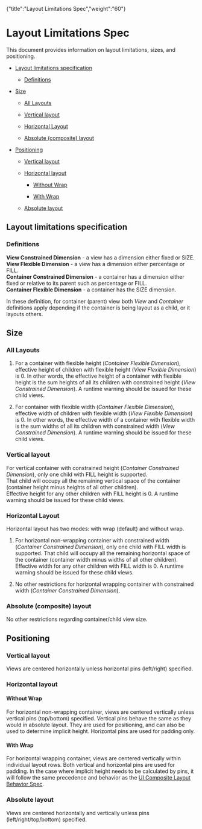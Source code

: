 {"title":"Layout Limitations Spec","weight":"60"} 

# Layout Limitations Spec

This document provides information on layout limitations, sizes, and positioning.

*   [Layout limitations specification](#Layoutlimitationsspecification)
    
    *   [Definitions](#Definitions)
        
*   [Size](#Size)
    
    *   [All Layouts](#AllLayouts)
        
    *   [Vertical layout](#Verticallayout)
        
    *   [Horizontal Layout](#HorizontalLayout)
        
    *   [Absolute (composite) layout](#Absolute(composite)layout)
        
*   [Positioning](#Positioning)
    
    *   [Vertical layout](#Verticallayout.1)
        
    *   [Horizontal layout](#Horizontallayout)
        
        *   [Without Wrap](#WithoutWrap)
            
        *   [With Wrap](#WithWrap)
            
    *   [Absolute layout](#Absolutelayout)
        

## Layout limitations specification

### Definitions

**View Constrained Dimension** - a view has a dimension either fixed or SIZE.  
**View Flexible Dimension** - a view has a dimension either percentage or FILL.  
**Container Constrained Dimension** - a container has a dimension either fixed or relative to its parent such as percentage or FILL.  
**Container Flexible Dimension** - a container has the SIZE dimension.

In these definition, for container (parent) view both _View_ and _Container_ definitions apply depending if the container is being layout as a child, or it layouts others.

## Size

### All Layouts

1.  For a container with flexible height (_Container Flexible Dimension_), effective height of children with flexible height (_View Flexible Dimension_) is 0. In other words, the effective height of a container with flexible height is the sum heights of all its children with constrained height (_View Constrained Dimension_). A runtime warning should be issued for these child views.
    
2.  For container with flexible width (_Container Flexible Dimension_), effective width of children with flexible width (_View Flexible Dimension_) is 0. In other words, the effective width of a container with flexible width is the sum widths of all its children with constrained width (_View Constrained Dimension_). A runtime warning should be issued for these child views.
    

### Vertical layout

For vertical container with constrained height (_Container Constrained Dimension_), only one child with FILL height is supported.  
That child will occupy all the remaining vertical space of the container (container height minus heights of all other children).  
Effective height for any other children with FILL height is 0. A runtime warning should be issued for these child views.

### Horizontal Layout

Horizontal layout has two modes: with wrap (default) and without wrap.

1.  For horizontal non-wrapping container with constrained width (_Container Constrained Dimension_), only one child with FILL width is supported. That child will occupy all the remaining horizontal space of the container (container width minus widths of all other children). Effective width for any other children with FILL width is 0. A runtime warning should be issued for these child views.
    
2.  No other restrictions for horizontal wrapping container with constrained width (_Container Constrained Dimension_).
    

### Absolute (composite) layout

No other restrictions regarding container/child view size.

## Positioning

### Vertical layout

Views are centered horizontally unless horizontal pins (left/right) specified.

### Horizontal layout

#### Without Wrap

For horizontal non-wrapping container, views are centered vertically unless vertical pins (top/bottom) specified. Vertical pins behave the same as they would in absolute layout. They are used for positioning, and can also be used to determine implicit height. Horizontal pins are used for padding only.

#### With Wrap

For horizontal wrapping container, views are centered vertically within individual layout rows. Both vertical and horizontal pins are used for padding. In the case where implicit height needs to be calculated by pins, it will follow the same precedence and behavior as the [UI Composite Layout Behavior Spec](/docs/appc/Titanium_SDK/Titanium_SDK_Guide/Contributing_to_Titanium/Platform_Development/Specs/UI_Composite_Layout_Behavior_Spec/).

### Absolute layout

Views are centered horizontally and vertically unless pins (left/right/top/bottom) specified.
